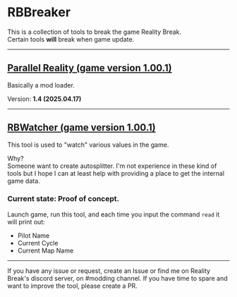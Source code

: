 # RBBreaker
This is a collection of tools to break the game Reality Break.  
Certain tools **will** break when game update.

-----

## [Parallel Reality (game version 1.00.1)](ParallelReality)
Basically a mod loader.

Version: **1.4 (2025.04.17)**

-----

## [RBWatcher (game version 1.00.1)](RBWatcher)
This tool is used to "watch" various values in the game.  

Why?  
Someone want to create autosplitter.
I'm not experience in these kind of tools but I hope I can at least help with providing a place to get the internal game data.

### Current state: Proof of concept.

Launch game, run this tool, and each time you input the command `read` it will print out:
- Pilot Name
- Current Cycle
- Current Map Name

-----

If you have any issue or request, create an Issue or find me on Reality Break's discord server, on #modding channel.
If you have time to spare and want to improve the tool, please create a PR.

